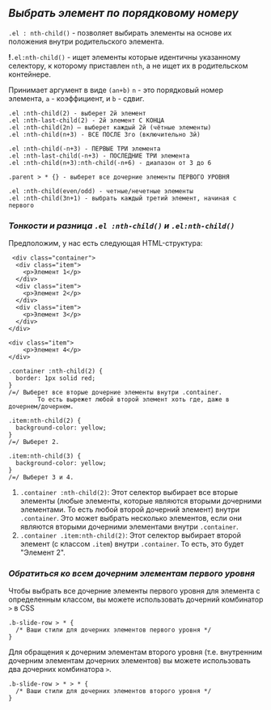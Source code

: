 ## _Выбрать элемент по порядковому номеру_

`.el : nth-child()` - позволяет выбирать элементы на основе их положения внутри родительского элемента.

**!**`.el:nth-child()` - ищет элементы которые идентичны указанному селектору, к которому приставлен `nth`, а не ищет их в родительском контейнере.

Принимает аргумент в виде `(аn+b)`
`n` - это порядковый номер элемента, `a` - коэффициент, и `b` - сдвиг.

```
.el :nth-child(2) - выберет 2й элемент
.el :nth-last-child(2) - 2й элемент С КОНЦА
.el :nth-child(2n) — выберет каждый 2й (чётные элементы)
.el :nth-child(n+3) - ВСЕ ПОСЛЕ 3го (включительно 3й)

.el :nth-child(-n+3) - ПЕРВЫЕ ТРИ элемента 
.el :nth-last-child(-n+3) - ПОСЛЕДНИЕ ТРИ элемента 
.el :nth-child(n+3):nth-child(-n+6) - диапазон от 3 до 6

.parent > * {} - выберет все дочерние элементы ПЕРВОГО УРОВНЯ

.el :nth-child(even/odd) - четные/нечетные элементы
.el :nth-child(3n+1) - выбрать каждый третий элемент, начиная с первого
```

### _Тонкости и разница `.el :nth-child()` и  `.el:nth-child()`_

Предположим, у нас есть следующая HTML-структура:

```
 <div class="container">
  <div class="item">
    <p>Элемент 1</p>
  </div>
  <div class="item">
    <p>Элемент 2</p>
  </div>
  <div class="item">
    <p>Элемент 3</p>
  </div>
</div>

<div class="item">
	<p>Элемент 4</p>
</div>
```

```
.container :nth-child(2) {
  border: 1px solid red;
}
/=/ Выберет все вторые дочерние элементы внутри .container. 
		То есть вырежет любой второй элемент хоть где, даже в дочернем/дочернем.

.item:nth-child(2) {
  background-color: yellow;
}
/=/ Выберет 2.

.item:nth-child(3) {
  background-color: yellow;
}
/=/ Выберет 3 и 4.
```

1. `.container :nth-child(2)`: Этот селектор выбирает все вторые элементы (любые элементы, которые являются вторыми дочерними элементами. То есть любой второй дочерний элемент) внутри `.container`. 
   Это может выбрать несколько элементов, если они являются вторыми дочерними элементами внутри `.container`.
2. `.container .item:nth-child(2)`: Этот селектор выбирает второй элемент (с классом `.item`) внутри `.container`. То есть, это будет "Элемент 2".

### *Обратиться ко всем дочерним элементам первого уровня*

Чтобы выбрать все дочерние элементы первого уровня для элемента с определенным классом, вы можете использовать дочерний комбинатор `>` в CSS

```
.b-slide-row > * {
  /* Ваши стили для дочерних элементов первого уровня */
}
```

Для обращения к дочерним элементам второго уровня (т.е. внутренним дочерним элементам дочерних элементов) вы можете использовать два дочерних комбинатора `>`.

```
.b-slide-row > * > * {
  /* Ваши стили для дочерних элементов второго уровня */
}
```

